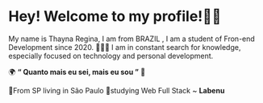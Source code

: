 # Hey! Welcome to my profile!🖖🦄

My name is Thayna Regina, I am  from BRAZIL , I am a student of Fron-end Development since 2020. 👩🏻‍💻
I am in constant search for knowledge, especially focused on technology and personal development.

🌍 **“ Quanto mais eu sei, mais eu sou ”** 🧠

📍From SP living in São Paulo
🌈studying Web Full Stack ~   **Labenu**

